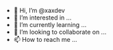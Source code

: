 - 👋 Hi, I’m @xaxdev
- 👀 I’m interested in ...
- 🌱 I’m currently learning ...
- 💞️ I’m looking to collaborate on ...
- 📫 How to reach me ...

<!---
xaxdev/xaxdev is a ✨ special ✨ repository because its `README.md` (this file) appears on your GitHub profile.
You can click the Preview link to take a look at your changes.
--->

